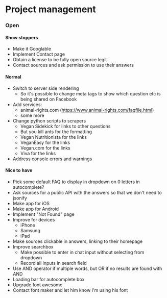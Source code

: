 # Project management

### Open

#### Show stoppers

* Make it Googlable
* Implement Contact page
* Obtain a license to be fully open source legit
* Contact sources and ask permission to use their answers

#### Normal

* Switch to server side rendering
  * So it's possible to change meta tags to show which question etc is being shared on Facebook
* Add services:
  * animal-rights.com (https://www.animal-rights.com/faqfile.html)
  * some more
* Change python scripts to scrapers
  * Vegan Sidekick for links to other questions
  * But you kill ants for the formatting
  * Vegan Nutritionista for the links
  * VeganEasy for the links
  * Vegan.com for the links
  * Viva for the links
* Address console errors and warnings

#### Nice to have

* Pick some default FAQ to display in dropdown on 0 letters in autocomplete?
* Ask sources for a public API with the answers so that we don't need to jsonify
* Make app for iOS
* Make app for Android
* Implement "Not Found" page
* Improve for devices
  * iPhone
  * Samsung
  * iPad
* Make sources clickable in answers, linking to their homepage
* Improve searchbox
  * Make possible to enter in chat input without selecting from dropdown
  * Record all inputs in search field
* Use AND operator if multiple words, but OR if no results are found with AND
* Loading bar for autocomplete box
* Upgrade font awesome
* Contact font maker and let him know I'm using his font
